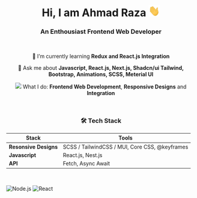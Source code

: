 <h1 align="center">Hi, I am Ahmad Raza </a> <img src="https://raw.githubusercontent.com/ABSphreak/ABSphreak/master/gifs/Hi.gif" width="30px" height="30px"></h1>

<h3 align="center">An Enthousiast Frontend Web Developer</h3>

 
 <br/>
 
 <div align="center">

🌱 I’m currently learning **Redux and React.js Integration**

💬 Ask me about **Javascript, React.js, Next.js, Shadcn/ui Tailwind, Bootstrap, Animations, SCSS, Meterial UI**

<img src="https://media.giphy.com/media/WUlplcMpOCEmTGBtBW/giphy.gif" width="30"> What I do: **Frontend Web Development**, **Responsive Designs** and **Integration**
  
</div>
 
<br/>

 <div align="center">
 
<h3 align="center" > 🛠 Tech Stack </h3>

| Stack | Tools |
|---|---|
|**Resonsive Designs**| SCSS / TailwindCSS / MUI,  Core CSS, @keyframes|
|**Javascript**| React.js, Nest.js|
|**API**|Fetch, Async Await|

 </div>
<br/>



<p align="center">
 
![Node.js ](https://img.shields.io/badge/node.js-6DA55F?logo=node.js&logoColor=white)
![React](https://img.shields.io/badge/react-%2320232a.svg?logo=react&logoColor=%2361DAFB)
 
 </p>
